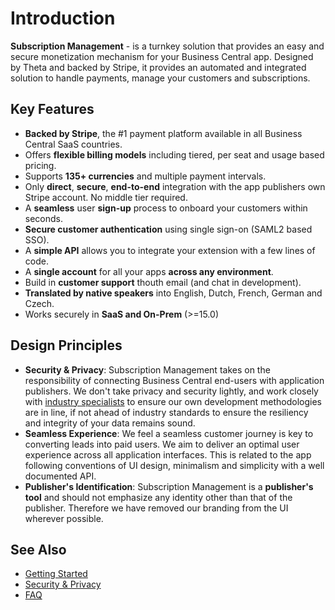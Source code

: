 # Introduction
**Subscription Management** - is a turnkey solution that provides an easy and secure monetization mechanism for your Business Central app. Designed by Theta and backed by Stripe, it provides an automated and integrated solution to handle payments, manage your customers and subscriptions.

## Key Features 
- **Backed by Stripe**, the #1 payment platform available in all Business Central SaaS countries.
- Offers **flexible billing models** including tiered, per seat and usage based pricing. 
- Supports **135+ currencies** and multiple payment intervals. 
- Only **direct**, **secure**, **end-to-end** integration with the app publishers own Stripe account. No middle tier required.
- A **seamless** user **sign-up** process to onboard your customers within seconds.
- **Secure customer authentication** using single sign-on (SAML2 based SSO).
- A **simple API** allows you to integrate your extension with a few lines of code. 
- A **single account** for all your apps **across any environment**.
- Build in **customer support** thouth email (and chat in development).
- **Translated by native speakers** into English, Dutch, French, German and Czech.
- Works securely in **SaaS and On-Prem** (>=15.0)


## Design Principles
- **Security & Privacy**: Subscription Management takes on the responsibility of connecting Business Central end-users with application publishers. We don't take privacy and security lightly, and work closely with [industry specialists](https://theta.co.nz/cyber) to ensure our own development methodologies are in line, if not ahead of industry standards to ensure the resiliency and integrity of your data remains sound.
- **Seamless Experience**: We feel a seamless customer journey is key to converting leads into paid users. We aim to deliver an optimal user experience across all application interfaces. This is related to the app following conventions of UI design, minimalism and simplicity with a well documented API.
- **Publisher's Identification**: Subscription Management is a **publisher's tool** and should not emphasize any  identity other than that of the publisher. Therefore we have removed our branding from the UI wherever possible.

## See Also
- [Getting Started](GettingStarted.md)
- [Security & Privacy](Overview/Security&Privacy.md)
- [FAQ](FAQ.md)